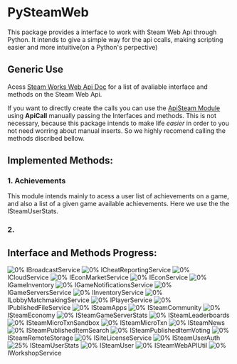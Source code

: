 # PySteamWeb
This package provides a interface to work with Steam Web Api through Python. It intends to give a simple way for the api ccalls, making scripting easier and more intuitive(on a Python's perpective)

## Generic Use
Acess [Steam Works Web Api Doc](https://partner.steamgames.com/doc/webapi) for a list of avaliable interface and methods
on the Steam Web Api.

If you want to directly create the calls you can use the [ApiSteam Module](./PySteamWeb/apisteam/) using **ApiCall** manually passing the Interfaces and methods. This is not necessary, because this package intends to make life _easier_ in order to you not need worring about manual inserts. So we highly recomend calling the methods discribed bellow.

## Implemented Methods:

### 1. Achievements
This module intends mainly to acess a user list of achievements on a game, and also a list of a given game available achievements. Here we use the the ISteamUserStats.

### 2. 

## Interface and Methods Progress:

![0%](https://progress-bar.dev/0) IBroadcastService
![0%](https://progress-bar.dev/0) ICheatReportingService
![0%](https://progress-bar.dev/0) ICloudService
![0%](https://progress-bar.dev/0) IEconMarketService
![0%](https://progress-bar.dev/0) IEconService
![0%](https://progress-bar.dev/0) IGameInventory
![0%](https://progress-bar.dev/0) IGameNotificationsService
![0%](https://progress-bar.dev/0) IGameServersService
![0%](https://progress-bar.dev/0) IInventoryService
![0%](https://progress-bar.dev/0) ILobbyMatchmakingService
![0%](https://progress-bar.dev/0) IPlayerService
![0%](https://progress-bar.dev/0) IPublishedFileService
![0%](https://progress-bar.dev/0) ISteamApps
![0%](https://progress-bar.dev/0) ISteamCommunity
![0%](https://progress-bar.dev/0) ISteamEconomy
![0%](https://progress-bar.dev/0) ISteamGameServerStats
![0%](https://progress-bar.dev/0) ISteamLeaderboards
![0%](https://progress-bar.dev/0) ISteamMicroTxnSandbox
![0%](https://progress-bar.dev/0) ISteamMicroTxn
![0%](https://progress-bar.dev/0) ISteamNews
![0%](https://progress-bar.dev/0) ISteamPublishedItemSearch
![0%](https://progress-bar.dev/0) ISteamPublishedItemVoting
![0%](https://progress-bar.dev/0) ISteamRemoteStorage
![0%](https://progress-bar.dev/0) ISiteLicenseService
![0%](https://progress-bar.dev/0) ISteamUserAuth
![25%](https://progress-bar.dev/25) ISteamUserStats
![0%](https://progress-bar.dev/0) ISteamUser
![0%](https://progress-bar.dev/0) ISteamWebAPIUtil
![0%](https://progress-bar.dev/0) IWorkshopService
